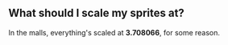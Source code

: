 ## What should I scale my sprites at?

In the malls, everything's scaled at **3.708066**, for some reason.
